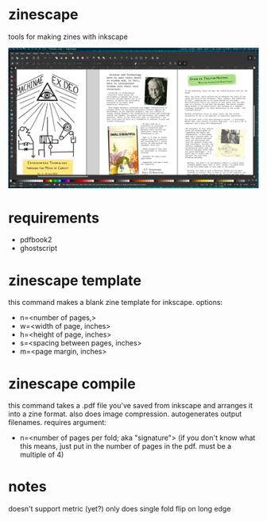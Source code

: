 # zinescape
tools for making zines with inkscape

![screenshot.png](screenshot.png)

# requirements
- pdfbook2 
- ghostscript

# zinescape template

this command makes a blank zine template for inkscape. options:

- n=<number of pages,>
- w=<width of page, inches>
- h=<height of page, inches>
- s=<spacing between pages, inches>
- m=<page margin, inches>

# zinescape compile

this command takes a .pdf file you've saved from inkscape and arranges it into a zine format. also does image compression. autogenerates output filenames. requires argument:

- n=<number of pages per fold; aka "signature"> (if you don't know what this means, just put in the number of pages in the pdf. must be a multiple of 4)

# notes
doesn't support metric (yet?)
only does single fold flip on long edge
